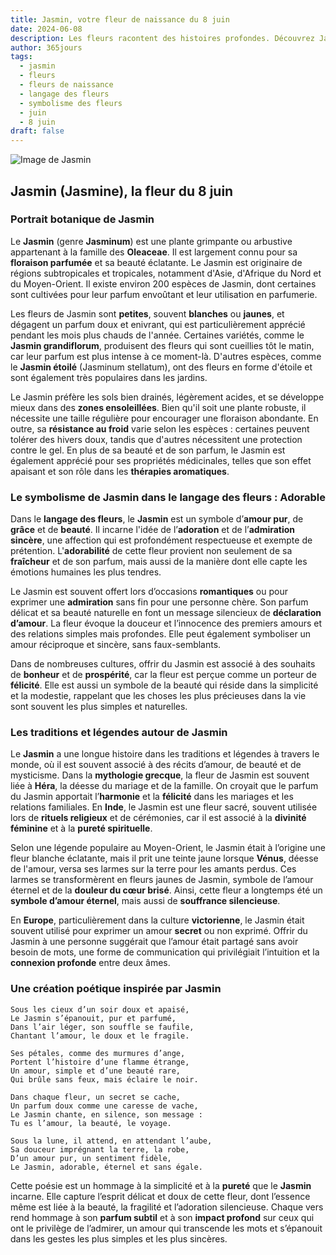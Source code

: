 ```yaml
---
title: Jasmin, votre fleur de naissance du 8 juin
date: 2024-06-08
description: Les fleurs racontent des histoires profondes. Découvrez Jasmin, votre fleur de naissance du 8 juin, ses symboles et récits fascinants. Plongez dans sa signification et son langage unique dans l'art floral.
author: 365jours
tags:
  - jasmin
  - fleurs
  - fleurs de naissance
  - langage des fleurs
  - symbolisme des fleurs
  - juin
  - 8 juin
draft: false
---
```


![Image de Jasmin](https://cdn.pixabay.com/photo/2020/06/06/15/48/scent-of-jasmine-5267072_640.jpg#center)


## Jasmin (Jasmine), la fleur du 8 juin

### Portrait botanique de Jasmin

Le **Jasmin** (genre **Jasminum**) est une plante grimpante ou arbustive appartenant à la famille des **Oleaceae**. Il est largement connu pour sa **floraison parfumée** et sa beauté éclatante. Le Jasmin est originaire de régions subtropicales et tropicales, notamment d'Asie, d'Afrique du Nord et du Moyen-Orient. Il existe environ 200 espèces de Jasmin, dont certaines sont cultivées pour leur parfum envoûtant et leur utilisation en parfumerie.

Les fleurs de Jasmin sont **petites**, souvent **blanches** ou **jaunes**, et dégagent un parfum doux et enivrant, qui est particulièrement apprécié pendant les mois plus chauds de l'année. Certaines variétés, comme le **Jasmin grandiflorum**, produisent des fleurs qui sont cueillies tôt le matin, car leur parfum est plus intense à ce moment-là. D'autres espèces, comme le **Jasmin étoilé** (Jasminum stellatum), ont des fleurs en forme d'étoile et sont également très populaires dans les jardins.

Le Jasmin préfère les sols bien drainés, légèrement acides, et se développe mieux dans des **zones ensoleillées**. Bien qu'il soit une plante robuste, il nécessite une taille régulière pour encourager une floraison abondante. En outre, sa **résistance au froid** varie selon les espèces : certaines peuvent tolérer des hivers doux, tandis que d'autres nécessitent une protection contre le gel. En plus de sa beauté et de son parfum, le Jasmin est également apprécié pour ses propriétés médicinales, telles que son effet apaisant et son rôle dans les **thérapies aromatiques**.

### Le symbolisme de Jasmin dans le langage des fleurs : Adorable

Dans le **langage des fleurs**, le **Jasmin** est un symbole d’**amour pur**, de **grâce** et de **beauté**. Il incarne l'idée de l’**adoration** et de l’**admiration sincère**, une affection qui est profondément respectueuse et exempte de prétention. L'**adorabilité** de cette fleur provient non seulement de sa **fraîcheur** et de son parfum, mais aussi de la manière dont elle capte les émotions humaines les plus tendres.

Le Jasmin est souvent offert lors d’occasions **romantiques** ou pour exprimer une **admiration** sans fin pour une personne chère. Son parfum délicat et sa beauté naturelle en font un message silencieux de **déclaration d’amour**. La fleur évoque la douceur et l’innocence des premiers amours et des relations simples mais profondes. Elle peut également symboliser un amour réciproque et sincère, sans faux-semblants.

Dans de nombreuses cultures, offrir du Jasmin est associé à des souhaits de **bonheur** et de **prospérité**, car la fleur est perçue comme un porteur de **félicité**. Elle est aussi un symbole de la beauté qui réside dans la simplicité et la modestie, rappelant que les choses les plus précieuses dans la vie sont souvent les plus simples et naturelles.

### Les traditions et légendes autour de Jasmin

Le **Jasmin** a une longue histoire dans les traditions et légendes à travers le monde, où il est souvent associé à des récits d’amour, de beauté et de mysticisme. Dans la **mythologie grecque**, la fleur de Jasmin est souvent liée à **Héra**, la déesse du mariage et de la famille. On croyait que le parfum du Jasmin apportait l’**harmonie** et la **félicité** dans les mariages et les relations familiales. En **Inde**, le Jasmin est une fleur sacré, souvent utilisée lors de **rituels religieux** et de cérémonies, car il est associé à la **divinité féminine** et à la **pureté spirituelle**.

Selon une légende populaire au Moyen-Orient, le Jasmin était à l’origine une fleur blanche éclatante, mais il prit une teinte jaune lorsque **Vénus**, déesse de l'amour, versa ses larmes sur la terre pour les amants perdus. Ces larmes se transformèrent en fleurs jaunes de Jasmin, symbole de l’amour éternel et de la **douleur du cœur brisé**. Ainsi, cette fleur a longtemps été un **symbole d’amour éternel**, mais aussi de **souffrance silencieuse**.

En **Europe**, particulièrement dans la culture **victorienne**, le Jasmin était souvent utilisé pour exprimer un amour **secret** ou non exprimé. Offrir du Jasmin à une personne suggérait que l’amour était partagé sans avoir besoin de mots, une forme de communication qui privilégiait l’intuition et la **connexion profonde** entre deux âmes.

### Une création poétique inspirée par Jasmin

```
Sous les cieux d’un soir doux et apaisé,
Le Jasmin s’épanouit, pur et parfumé,
Dans l’air léger, son souffle se faufile,
Chantant l’amour, le doux et le fragile.

Ses pétales, comme des murmures d’ange,
Portent l’histoire d’une flamme étrange,
Un amour, simple et d’une beauté rare,
Qui brûle sans feux, mais éclaire le noir.

Dans chaque fleur, un secret se cache,
Un parfum doux comme une caresse de vache,
Le Jasmin chante, en silence, son message :
Tu es l’amour, la beauté, le voyage.

Sous la lune, il attend, en attendant l’aube,
Sa douceur imprégnant la terre, la robe,
D’un amour pur, un sentiment fidèle,
Le Jasmin, adorable, éternel et sans égale.
```

Cette poésie est un hommage à la simplicité et à la **pureté** que le **Jasmin** incarne. Elle capture l’esprit délicat et doux de cette fleur, dont l’essence même est liée à la beauté, la fragilité et l’adoration silencieuse. Chaque vers rend hommage à son **parfum subtil** et à son **impact profond** sur ceux qui ont le privilège de l’admirer, un amour qui transcende les mots et s’épanouit dans les gestes les plus simples et les plus sincères.


